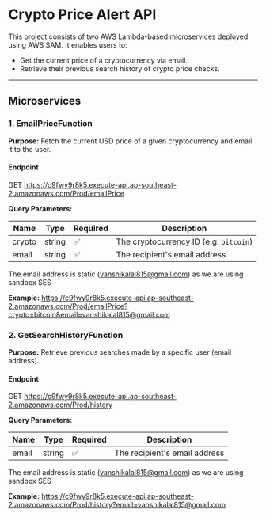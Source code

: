 # Crypto Price Alert API

This project consists of two AWS Lambda-based microservices deployed using AWS SAM. It enables users to:

- Get the current price of a cryptocurrency via email.
- Retrieve their previous search history of crypto price checks.

---

## Microservices

### 1. EmailPriceFunction

**Purpose:** Fetch the current USD price of a given cryptocurrency and email it to the user.

#### Endpoint
GET https://c9fwy9r8k5.execute-api.ap-southeast-2.amazonaws.com/Prod/emailPrice

**Query Parameters:**

| Name   | Type   | Required | Description                   |
|--------|--------|----------|-------------------------------|
| crypto | string | ✅        | The cryptocurrency ID (e.g. `bitcoin`) |
| email  | string | ✅        | The recipient's email address |

The email address is static (vanshikalal815@gmail.com) as we are using sandbox SES

**Example:**
https://c9fwy9r8k5.execute-api.ap-southeast-2.amazonaws.com/Prod/emailPrice?crypto=bitcoin&email=vanshikalal815@gmail.com

### 2. GetSearchHistoryFunction

**Purpose:** Retrieve previous searches made by a specific user (email address).

#### Endpoint
GET https://c9fwy9r8k5.execute-api.ap-southeast-2.amazonaws.com/Prod/history

**Query Parameters:**

| Name   | Type   | Required | Description                   |
|--------|--------|----------|-------------------------------|
| email  | string | ✅        | The recipient's email address |

The email address is static (vanshikalal815@gmail.com) as we are using sandbox SES

**Example:**
https://c9fwy9r8k5.execute-api.ap-southeast-2.amazonaws.com/Prod/history?email=vanshikalal815@gmail.com

